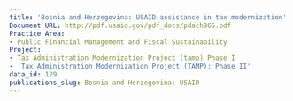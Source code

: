 ```yaml
---
title: 'Bosnia and Herzegovina: USAID assistance in tax modernization'
Document URL: http://pdf.usaid.gov/pdf_docs/pdach965.pdf
Practice Area:
- Public Financial Management and Fiscal Sustainability
Project:
- Tax Administration Modernization Project (tamp) Phase I
- 'Tax Administration Modernization Project (TAMP): Phase II'
data_id: 129
publications_slug: Bosnia-and-Herzegovina:-USAID
---
```


